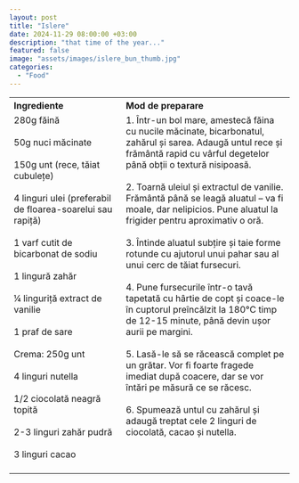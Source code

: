 ```yaml
---
layout: post
title: "Islere"
date: 2024-11-29 08:00:00 +03:00
description: "that time of the year..."
featured: false
image: "assets/images/islere_bun_thumb.jpg"
categories: 
  - "Food"
---
```


<table style="width: 100%; border-collapse: collapse;">
  <tr>
    <th style="text-align: left;width: 40%;vertical-align: top;">Ingrediente</th>
    <th style="text-align: left;width: 60%;vertical-align: top;">Mod de preparare</th>
  </tr>
  <tr>
    <td style="text-align: left;width: 40%;vertical-align: top;">
      280g făină<br><br>
      50g nuci măcinate<br><br>
      150g unt (rece, tăiat cubulețe)<br><br>
      4 linguri ulei (preferabil de floarea-soarelui sau rapiță) <br><br>
      1 varf cutit de bicarbonat de sodiu<br><br>
      1 lingură zahăr<br><br>
      ¼ linguriță extract de vanilie <br><br>
      1 praf de sare<br><br>
      Crema: 250g unt <br><br>
      4 linguri nutella <br><br>
      1/2 ciocolată  neagră  topită <br><br>
      2-3 linguri zahăr pudră <br><br>
      3 linguri cacao <br><br>
    </td>
    <td style="text-align: left;width: 60%;vertical-align: top;">
      1. Într-un bol mare, amestecă făina cu nucile măcinate, bicarbonatul, zahărul și sarea. Adaugă untul rece și frământă rapid cu vârful degetelor până obții o textură nisipoasă. <br><br>
      2. Toarnă uleiul și extractul de vanilie. Frământă până se leagă aluatul – va fi moale, dar nelipicios. Pune aluatul la frigider pentru aproximativ  o oră. <br><br>
      3. Întinde aluatul subțire și taie forme rotunde cu ajutorul unui pahar sau al unui cerc de tăiat fursecuri. <br><br>
      4. Pune fursecurile într-o tavă tapetată cu hârtie de copt și coace-le în cuptorul preîncălzit la 180°C timp de 12-15 minute, până devin ușor aurii pe margini. <br><br>
      5. Lasă-le să se răcească complet pe un grătar. Vor fi foarte fragede imediat după coacere, dar se vor întări pe măsură ce se răcesc.<br><br>
      6. Spumează untul cu zahărul și adaugă treptat cele 2 linguri de ciocolată, cacao și nutella.
    </td>
  </tr>
</table>

